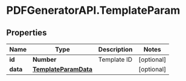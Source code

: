 # PDFGeneratorAPI.TemplateParam

## Properties

Name | Type | Description | Notes
------------ | ------------- | ------------- | -------------
**id** | **Number** | Template ID | [optional] 
**data** | [**TemplateParamData**](TemplateParamData.md) |  | [optional] 


